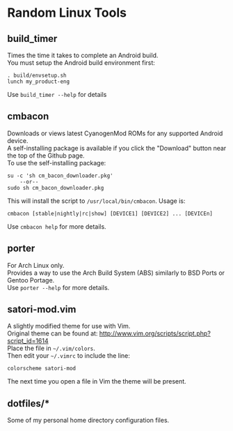 Random Linux Tools
=========

build_timer
---------------
Times the time it takes to complete an Android build. <br />
You must setup the Android build environment first:
        
    . build/envsetup.sh
    lunch my_product-eng

Use `build_timer --help` for details



cmbacon
---------------
Downloads or views latest CyanogenMod ROMs for any supported Android device. <br />
A self-installing package is available if you click the "Download" button near the top of the Github page. <br />
To use the self-installing package:

    su -c 'sh cm_bacon_downloader.pkg'
        --or--
    sudo sh cm_bacon_downloader.pkg

This will install the script to `/usr/local/bin/cmbacon`.
Usage is:
       
    cmbacon [stable|nightly|rc|show] [DEVICE1] [DEVICE2] ... [DEVICEn]

Use `cmbacon help` for more details.



porter
---------------
For Arch Linux only. <br />
Provides a way to use the Arch Build System (ABS) similarly to BSD Ports or Gentoo Portage. <br />
Use `porter --help` for more details. <br />



satori-mod.vim
---------------
A slightly modified theme for use with Vim. <br />
Original theme can be found at: http://www.vim.org/scripts/script.php?script_id=1614 <br />
Place the file in `~/.vim/colors`. <br />
Then edit your `~/.vimrc` to include the line:

    colorscheme satori-mod

The next time you open a file in Vim the theme will be present.



dotfiles/*
---------------
Some of my personal home directory configuration files.
